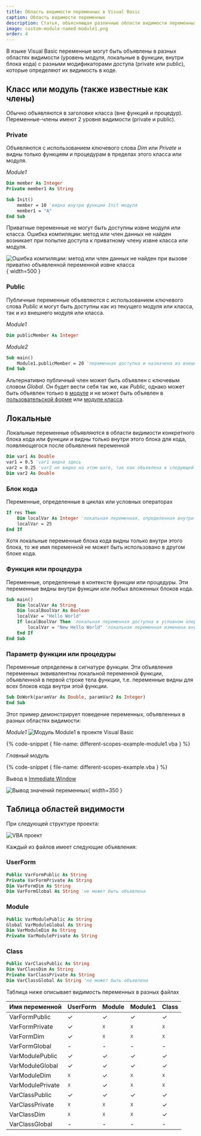 ```yaml
---
title: Область видимости переменных в Visual Basic
caption: Область видимости переменных
description: Статья, объясняющая различные области видимости переменных (публичные и приватные на уровне класса, локальные) в Visual Basic
image: custom-module-named-module1.png
order: 4
---
```

В языке Visual Basic переменные могут быть объявлены в разных областях видимости (уровень модуля, локальные в функции, внутри блока кода) с разными модификаторами доступа (private или public), которые определяют их видимость в коде.

## Класс или модуль (также известные как члены)

Обычно объявляются в заголовке класса (вне функций и процедур). Переменные-члены имеют 2 уровня видимости (private и public).

### Private

Объявляются с использованием ключевого слова *Dim* или *Private* и видны только функциям и процедурам в пределах этого класса или модуля.

*Module1*

~~~vb
Dim member As Integer
Private member1 As String

Sub Init()
    member = 10 'видна внутри функции Init модуля
    member1 = "A"
End Sub
~~~

Приватные переменные не могут быть доступны извне модуля или класса. Ошибка компиляции: метод или член данных не найден возникает при попытке доступа к приватному члену извне класса или модуля.

![Ошибка компиляции: метод или член данных не найден при вызове приватно объявленной переменной извне класса](not-found-member-on-private-variable.png){ width=500 }

### Public

Публичные переменные объявляются с использованием ключевого слова *Public* и могут быть доступны как из текущего модуля или класса, так и из внешнего модуля или класса.

*Module1*
~~~vb jagged
Dim publicMember As Integer
~~~

*Module2*
~~~vb jagged
Sub main()
    Module1.publicMember = 20 'переменная доступна и назначена из внешнего модуля
End Sub
~~~

Альтернативно публичный член может быть объявлен с ключевым словом *Global*. Он будет вести себя так же, как *Public*, однако может быть объявлен только в [модуле](/visual-basic/modules/) и не может быть объявлен в [пользовательской форме](/visual-basic/user-forms/) или [модуле класса](/visual-basic/classes/).

## Локальные

Локальные переменные объявляются в области видимости конкретного блока кода или функции и видны только внутри этого блока для кода, появляющегося после объявления переменной

~~~ vb jagged
Dim var1 As Double
var1 = 0.5 'var1 видна здесь
var2 = 0.25 'var2 не видна на этом шаге, так как объявлена в следующей строке
Dim var2 As Double
~~~

### Блок кода
Переменные, определенные в циклах или условных операторах

~~~ vb jagged
If res Then
    Dim localVar As Integer 'локальная переменная, определенная внутри блока кода If
    localVar = 25
End If
~~~

Хотя локальные переменные блока кода видны только внутри этого блока, то же имя переменной не может быть использовано в другом блоке кода.

### Функция или процедура

Переменные, определенные в контексте функции или процедуры. Эти переменные видны внутри функции или любых вложенных блоков кода.

~~~ vb
Sub main()
    Dim localVar As String
    Dim localBoolVar As Boolean
    localVar = "Hello World"
    If localBoolVar Then 'локальная переменная доступна в условном операторе
        localVar = "New Hello World" 'локальная переменная изменена внутри тела условного оператора
    End If
End Sub
~~~

### Параметр функции или процедуры

Переменные определены в сигнатуре функции. Эти объявления переменных эквивалентны локальной переменной функции, объявленной в первой строке тела функции, т.е. переменные видны для всех блоков кода внутри этой функции.

~~~ vb
Sub DoWork(paramVar As Double, paramVar2 As Integer)
End Sub
~~~

Этот пример демонстрирует поведение переменных, объявленных в разных областях видимости:

*Module1*
![Модуль Module1 в проекте Visual Basic](custom-module-named-module1.png)

{% code-snippet { file-name: different-scopes-example-module1.vba } %}

*Главный модуль*

{% code-snippet { file-name: different-scopes-example.vba } %}

Вывод в [Immediate Window](visual-basic/vba/vba-editor/windows#immediate-window)

![Вывод значений переменных](immediate-window-output.png){ width=350 }

## Таблица областей видимости

При следующей структуре проекта:

![VBA проект](vb-project.png)

Каждый из файлов имеет следующие объявления:

### UserForm

~~~ vb jagged
Public VarFormPublic As String
Private VarFormPrivate As String
Dim VarFormDim As String
Dim VarFormGlobal As String 'не может быть объявлена
~~~

### Module

~~~ vb jagged
Public VarModulePublic As String
Global VarModuleGlobal As String
Dim VarModuleDim As String
Private VarModulePrivate As String
~~~

### Class

~~~ vb jagged
Public VarClassPublic As String
Dim VarClassDim As String
Private VarClassPrivate As String
Dim VarClassGlobal As String 'не может быть объявлена
~~~

Таблица ниже описывает видимость переменных в разных файлах

|Имя переменной|UserForm|Module|Module1|Class
|---|---|--|--|--|
VarFormPublic|✓|✓|✓|✓|
VarFormPrivate|✓|☓|☓|☓|
VarFormDim|✓|☓|☓|☓|
VarFormGlobal|-|-|-|-|
VarModulePublic|✓|✓|✓|✓|
VarModuleGlobal|✓|✓|✓|✓|
VarModuleDim|☓|✓|☓|☓|
VarModulePrivate|☓|✓|☓|☓|
VarClassPublic|✓|✓|✓|✓|
VarClassPrivate|☓|☓|☓|✓|
VarClassDim|☓|☓|☓|✓|
VarClassGlobal|-|-|-|-|
